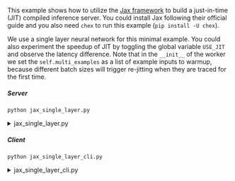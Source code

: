 This example shows how to utilize the [Jax framework](https://github.com/google/jax) to build a just-in-time (JIT) compiled inference server. You could install Jax following their official guide and you also need `chex` to run this example (`pip install -U chex`).

We use a single layer neural network for this minimal example. You could also experiment the speedup of JIT by toggling the global variable `USE_JIT` and observe the latency difference. Note that in the `__init__` of the worker we set the `self.multi_examples` as a list of example inputs to warmup, because different batch sizes will trigger re-jitting when they are traced for the first time.

##### Server

    python jax_single_layer.py

<details>
<summary>jax_single_layer.py</summary>
```python
--8<-- "examples/jax_single_layer.py"
```
</details>

##### Client

    python jax_single_layer_cli.py

<details>
<summary>jax_single_layer_cli.py</summary>
```python
--8<-- "examples/jax_single_layer_cli.py"
```
</details>
